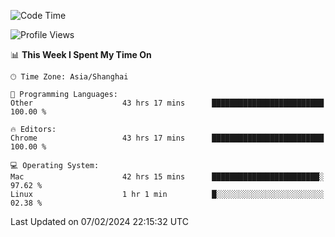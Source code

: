 <!--START_SECTION:waka-->
![Code Time](http://img.shields.io/badge/Code%20Time-1%2C919%20hrs%2013%20mins-blue)

![Profile Views](http://img.shields.io/badge/Profile%20Views-0-blue)

📊 **This Week I Spent My Time On** 

```text
🕑︎ Time Zone: Asia/Shanghai

💬 Programming Languages: 
Other                    43 hrs 17 mins      █████████████████████████   100.00 % 

🔥 Editors: 
Chrome                   43 hrs 17 mins      █████████████████████████   100.00 % 

💻 Operating System: 
Mac                      42 hrs 15 mins      ████████████████████████░   97.62 % 
Linux                    1 hr 1 min          █░░░░░░░░░░░░░░░░░░░░░░░░   02.38 % 
```


 Last Updated on 07/02/2024 22:15:32 UTC
<!--END_SECTION:waka-->